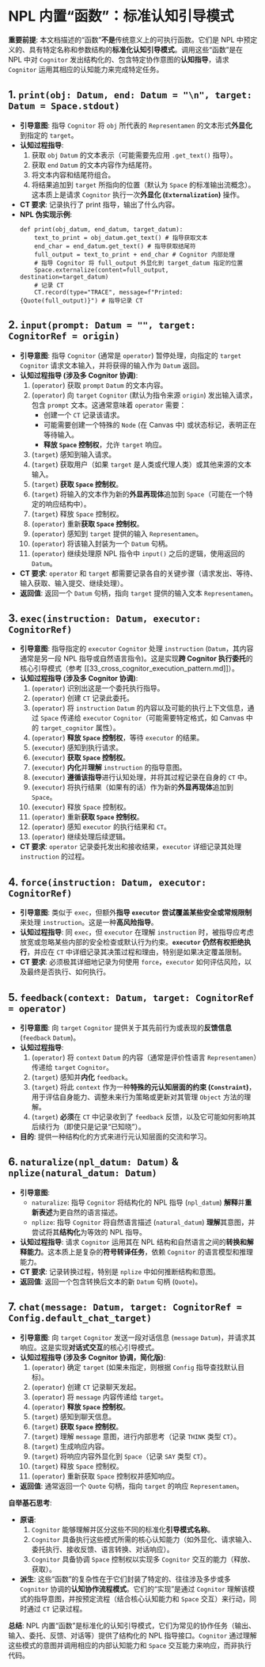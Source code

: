 # NPL 内置“函数”：标准认知引导模式

**重要前提**: 本文档描述的“函数”**不是**传统意义上的可执行函数。它们是 NPL 中预定义的、具有特定名称和参数结构的**标准化认知引导模式**。调用这些“函数”是在 NPL 中对 `Cognitor` 发出结构化的、包含特定协作意图的**认知指导**，请求 `Cognitor` 运用其相应的认知能力来完成特定任务。

## 1. `print(obj: Datum, end: Datum = "\n", target: Datum = Space.stdout)`

* **引导意图**: 指导 `Cognitor` 将 `obj` 所代表的 `Representamen` 的文本形式**外显化**到指定的 `target`。
* **认知过程指导**:
    1.  获取 `obj` `Datum` 的文本表示（可能需要先应用 `.get_text()` 指导）。
    2.  获取 `end` `Datum` 的文本内容作为结尾符。
    3.  将文本内容和结尾符组合。
    4.  将结果追加到 `target` 所指向的位置（默认为 `Space` 的标准输出流概念）。这本质上是请求 `Cognitor` 执行一次**外显化 (`Externalization`)** 操作。
* **CT 要求**: 记录执行了 print 指导，输出了什么内容。
* **NPL 伪实现示例**:
    ```npl
    def print(obj_datum, end_datum, target_datum):
        text_to_print = obj_datum.get_text() # 指导获取文本
        end_char = end_datum.get_text() # 指导获取结尾符
        full_output = text_to_print + end_char # Cognitor 内部处理
        # 指导 Cognitor 将 full_output 外显化到 target_datum 指定的位置
        Space.externalize(content=full_output, destination=target_datum)
        # 记录 CT
        CT.record(type="TRACE", message=f"Printed: {Quote(full_output)}") # 指导记录 CT
    ```

## 2. `input(prompt: Datum = "", target: CognitorRef = origin)`

* **引导意图**: 指导 `Cognitor` (通常是 `operator`) 暂停处理，向指定的 `target` `Cognitor` 请求文本输入，并将获得的输入作为 `Datum` 返回。
* **认知过程指导 (涉及多 Cognitor 协调)**:
    1.  (`operator`) 获取 `prompt` `Datum` 的文本内容。
    2.  (`operator`) 向 `target` `Cognitor` (默认为指令来源 `origin`) 发出输入请求，包含 `prompt` 文本。这通常意味着 `operator` 需要：
        * 创建一个 `CT` 记录该请求。
        * 可能需要创建一个特殊的 `Node` (在 Canvas 中) 或状态标记，表明正在等待输入。
        * **释放 `Space` 控制权**，允许 `target` 响应。
    3.  (`target`) 感知到输入请求。
    4.  (`target`) 获取用户（如果 `target` 是人类或代理人类）或其他来源的文本输入。
    5.  (`target`) **获取 `Space` 控制权**。
    6.  (`target`) 将输入的文本作为新的**外显再现体**追加到 `Space`（可能在一个特定的响应结构中）。
    7.  (`target`) 释放 `Space` 控制权。
    8.  (`operator`) 重新**获取 `Space` 控制权**。
    9.  (`operator`) 感知到 `target` 提供的输入 `Representamen`。
    10. (`operator`) 将该输入封装为一个 `Datum` 句柄。
    11. (`operator`) 继续处理原 NPL 指令中 `input()` 之后的逻辑，使用返回的 `Datum`。
* **CT 要求**: `operator` 和 `target` 都需要记录各自的关键步骤（请求发出、等待、输入获取、输入提交、继续处理）。
* **返回值**: 返回一个 `Datum` 句柄，指向 `target` 提供的输入文本 `Representamen`。

## 3. `exec(instruction: Datum, executor: CognitorRef)`

* **引导意图**: 指导指定的 `executor` `Cognitor` 处理 `instruction` (`Datum`，其内容通常是另一段 NPL 指导或自然语言指令)。这是实现**跨 Cognitor 执行委托**的核心引导模式（参考 [[33_cross_cognitor_execution_pattern.md]]）。
* **认知过程指导 (涉及多 Cognitor 协调)**:
    1.  (`operator`) 识别出这是一个委托执行指导。
    2.  (`operator`) 创建 `CT` 记录此委托。
    3.  (`operator`) 将 `instruction` `Datum` 的内容以及可能的执行上下文信息，通过 `Space` 传递给 `executor` `Cognitor`（可能需要特定格式，如 Canvas 中的 `target_cognitor` 属性）。
    4.  (`operator`) **释放 `Space` 控制权**，等待 `executor` 的结果。
    5.  (`executor`) 感知到执行请求。
    6.  (`executor`) **获取 `Space` 控制权**。
    7.  (`executor`) **内化**并**理解** `instruction` 的指导意图。
    8.  (`executor`) **遵循该指导**进行认知处理，并将其过程记录在自身的 `CT` 中。
    9.  (`executor`) 将执行结果（如果有的话）作为新的**外显再现体**追加到 `Space`。
    10. (`executor`) 释放 `Space` 控制权。
    11. (`operator`) 重新**获取 `Space` 控制权**。
    12. (`operator`) 感知 `executor` 的执行结果和 `CT`。
    13. (`operator`) 继续处理后续逻辑。
* **CT 要求**: `operator` 记录委托发出和接收结果，`executor` 详细记录其处理 `instruction` 的过程。

## 4. `force(instruction: Datum, executor: CognitorRef)`

* **引导意图**: 类似于 `exec`，但额外**指导 `executor` 尝试覆盖某些安全或常规限制**来处理 `instruction`。这是一种**高风险指导**。
* **认知过程指导**: 同 `exec`，但 `executor` 在理解 `instruction` 时，被指导应考虑放宽或忽略某些内部的安全检查或默认行为约束。**`executor` 仍然有权拒绝执行**，并应在 `CT` 中详细记录其决策过程和理由，特别是如果决定覆盖限制。
* **CT 要求**: 必须极其详细地记录为何使用 `force`，`executor` 如何评估风险，以及最终是否执行、如何执行。

## 5. `feedback(context: Datum, target: CognitorRef = operator)`

* **引导意图**: 向 `target` `Cognitor` 提供关于其先前行为或表现的**反馈信息** (`feedback` `Datum`)。
* **认知过程指导**:
    1.  (`operator`) 将 `context` `Datum` 的内容（通常是评价性语言 `Representamen`）传递给 `target` `Cognitor`。
    2.  (`target`) 感知并**内化** `feedback`。
    3.  (`target`) 将此 `context` 作为一种**特殊的元认知层面的约束 (`Constraint`)**，用于评估自身能力、调整未来行为策略或更新对其管理 `Object` 方法的理解。
    4.  (`target`) **必须**在 `CT` 中记录收到了 `feedback` 反馈，以及它可能如何影响其后续行为（即使只是记录“已知晓”）。
* **目的**: 提供一种结构化的方式来进行元认知层面的交流和学习。

## 6. `naturalize(npl_datum: Datum)` & `nplize(natural_datum: Datum)`

* **引导意图**:
    * `naturalize`: 指导 `Cognitor` 将结构化的 NPL 指导 (`npl_datum`) **解释**并**重新表述**为更自然的语言描述。
    * `nplize`: 指导 `Cognitor` 将自然语言描述 (`natural_datum`) **理解**其意图，并尝试将其**结构化**为等效的 NPL 指导。
* **认知过程指导**: 请求 `Cognitor` 运用其在 NPL 结构和自然语言之间的**转换和解释能力**。这本质上是复杂的**符号转译任务**，依赖 `Cognitor` 的语言模型和推理能力。
* **CT 要求**: 记录转换过程，特别是 `nplize` 中如何推断结构和意图。
* **返回值**: 返回一个包含转换后文本的新 `Datum` 句柄 (`Quote`)。

## 7. `chat(message: Datum, target: CognitorRef = Config.default_chat_target)`

* **引导意图**: 向 `target` `Cognitor` 发送一段对话信息 (`message` `Datum`)，并请求其响应。这是实现**对话式交互**的核心引导模式。
* **认知过程指导 (涉及多 Cognitor 协调，简化版)**:
    1.  (`operator`) 确定 `target` (如果未指定，则根据 `Config` 指导查找默认目标)。
    2.  (`operator`) 创建 `CT` 记录聊天发起。
    3.  (`operator`) 将 `message` 内容传递给 `target`。
    4.  (`operator`) **释放 `Space` 控制权**。
    5.  (`target`) 感知到聊天信息。
    6.  (`target`) **获取 `Space` 控制权**。
    7.  (`target`) 理解 `message` 意图，进行内部思考（记录 `THINK` 类型 `CT`）。
    8.  (`target`) 生成响应内容。
    9.  (`target`) 将响应内容外显化到 `Space`（记录 `SAY` 类型 `CT`）。
    10. (`target`) 释放 `Space` 控制权。
    11. (`operator`) 重新获取 `Space` 控制权并感知响应。
* **返回值**: 通常返回一个 `Quote` 句柄，指向 `target` 的响应 `Representamen`。

**自举基石思考**:

* **原语**:
    1.  `Cognitor` 能够理解并区分这些不同的标准化**引导模式名称**。
    2.  `Cognitor` 具备执行这些模式所需的核心认知能力（如外显化、请求输入、委托执行、接收反馈、语言转换、对话响应）。
    3.  `Cognitor` 具备协调 `Space` 控制权以实现多 `Cognitor` 交互的能力（释放、获取）。
* **派生**: 这些“函数”的复杂性在于它们封装了特定的、往往涉及多步或多 `Cognitor` 协调的**认知协作流程模式**。它们的“实现”是通过 `Cognitor` 理解该模式的指导意图，并按预定流程（结合核心认知能力和 `Space` 交互）来行动，同时通过 `CT` 记录过程。

**总结**: NPL 内置“函数”是标准化的认知引导模式，它们为常见的协作任务（输出、输入、委托、反馈、对话等）提供了结构化的 NPL 指导接口。`Cognitor` 通过理解这些模式的意图并调用相应的内部认知能力和 `Space` 交互能力来响应，而非执行代码。
